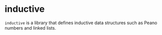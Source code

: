 # inductive

`inductive` is a library that defines inductive data structures such as Peano numbers and linked lists.
